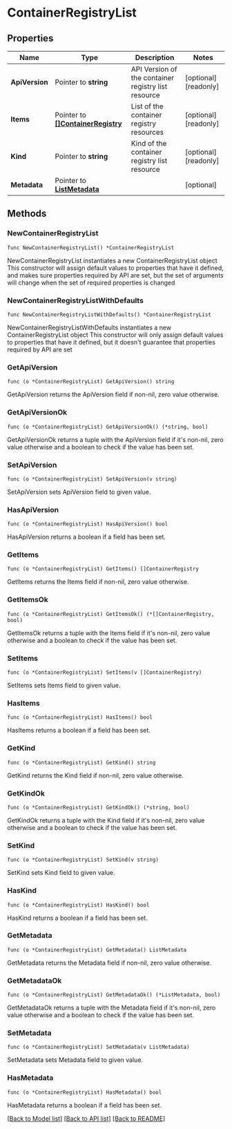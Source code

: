 # ContainerRegistryList

## Properties

Name | Type | Description | Notes
------------ | ------------- | ------------- | -------------
**ApiVersion** | Pointer to **string** | API Version of the container registry list resource | [optional] [readonly] 
**Items** | Pointer to [**[]ContainerRegistry**](ContainerRegistry.md) | List of the container registry resources | [optional] [readonly] 
**Kind** | Pointer to **string** | Kind of the container registry list resource | [optional] [readonly] 
**Metadata** | Pointer to [**ListMetadata**](ListMetadata.md) |  | [optional] 

## Methods

### NewContainerRegistryList

`func NewContainerRegistryList() *ContainerRegistryList`

NewContainerRegistryList instantiates a new ContainerRegistryList object
This constructor will assign default values to properties that have it defined,
and makes sure properties required by API are set, but the set of arguments
will change when the set of required properties is changed

### NewContainerRegistryListWithDefaults

`func NewContainerRegistryListWithDefaults() *ContainerRegistryList`

NewContainerRegistryListWithDefaults instantiates a new ContainerRegistryList object
This constructor will only assign default values to properties that have it defined,
but it doesn't guarantee that properties required by API are set

### GetApiVersion

`func (o *ContainerRegistryList) GetApiVersion() string`

GetApiVersion returns the ApiVersion field if non-nil, zero value otherwise.

### GetApiVersionOk

`func (o *ContainerRegistryList) GetApiVersionOk() (*string, bool)`

GetApiVersionOk returns a tuple with the ApiVersion field if it's non-nil, zero value otherwise
and a boolean to check if the value has been set.

### SetApiVersion

`func (o *ContainerRegistryList) SetApiVersion(v string)`

SetApiVersion sets ApiVersion field to given value.

### HasApiVersion

`func (o *ContainerRegistryList) HasApiVersion() bool`

HasApiVersion returns a boolean if a field has been set.

### GetItems

`func (o *ContainerRegistryList) GetItems() []ContainerRegistry`

GetItems returns the Items field if non-nil, zero value otherwise.

### GetItemsOk

`func (o *ContainerRegistryList) GetItemsOk() (*[]ContainerRegistry, bool)`

GetItemsOk returns a tuple with the Items field if it's non-nil, zero value otherwise
and a boolean to check if the value has been set.

### SetItems

`func (o *ContainerRegistryList) SetItems(v []ContainerRegistry)`

SetItems sets Items field to given value.

### HasItems

`func (o *ContainerRegistryList) HasItems() bool`

HasItems returns a boolean if a field has been set.

### GetKind

`func (o *ContainerRegistryList) GetKind() string`

GetKind returns the Kind field if non-nil, zero value otherwise.

### GetKindOk

`func (o *ContainerRegistryList) GetKindOk() (*string, bool)`

GetKindOk returns a tuple with the Kind field if it's non-nil, zero value otherwise
and a boolean to check if the value has been set.

### SetKind

`func (o *ContainerRegistryList) SetKind(v string)`

SetKind sets Kind field to given value.

### HasKind

`func (o *ContainerRegistryList) HasKind() bool`

HasKind returns a boolean if a field has been set.

### GetMetadata

`func (o *ContainerRegistryList) GetMetadata() ListMetadata`

GetMetadata returns the Metadata field if non-nil, zero value otherwise.

### GetMetadataOk

`func (o *ContainerRegistryList) GetMetadataOk() (*ListMetadata, bool)`

GetMetadataOk returns a tuple with the Metadata field if it's non-nil, zero value otherwise
and a boolean to check if the value has been set.

### SetMetadata

`func (o *ContainerRegistryList) SetMetadata(v ListMetadata)`

SetMetadata sets Metadata field to given value.

### HasMetadata

`func (o *ContainerRegistryList) HasMetadata() bool`

HasMetadata returns a boolean if a field has been set.


[[Back to Model list]](../README.md#documentation-for-models) [[Back to API list]](../README.md#documentation-for-api-endpoints) [[Back to README]](../README.md)



